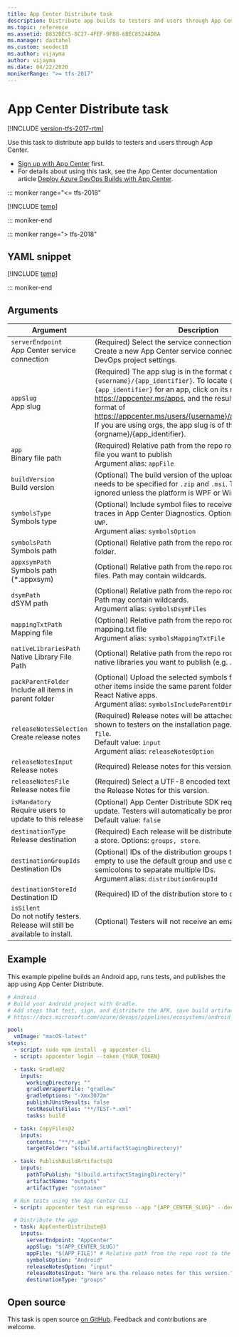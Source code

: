 ```yaml
---
title: App Center Distribute task
description: Distribute app builds to testers and users through App Center
ms.topic: reference
ms.assetid: B832BEC5-8C27-4FEF-9FB8-6BEC8524AD8A
ms.manager: dastahel
ms.custom: seodec18
ms.author: vijayma
author: vijayma
ms.date: 04/22/2020
monikerRange: ">= tfs-2017"
---
```


# App Center Distribute task

[!INCLUDE [version-tfs-2017-rtm](../../includes/version-tfs-2017-rtm.md)]

Use this task to distribute app builds to testers and users through App Center.

- [Sign up with App Center](https://appcenter.ms/signup?utm_source=DevOps&utm_medium=Azure&utm_campaign=docs) first.
- For details about using this task, see the App Center documentation article [Deploy Azure DevOps Builds with App Center](/appcenter/distribution/vsts-deploy).

::: moniker range="<= tfs-2018"

[!INCLUDE [temp](../../includes/concept-rename-note.md)]

::: moniker-end

::: moniker range="> tfs-2018"

## YAML snippet

[!INCLUDE [temp](../includes/yaml/AppCenterDistributeV3.md)]

::: moniker-end

## Arguments

| Argument                                                                          | Description                                                                                                                                                                                                                                                                                                                                                                    |
| --------------------------------------------------------------------------------- | ------------------------------------------------------------------------------------------------------------------------------------------------------------------------------------------------------------------------------------------------------------------------------------------------------------------------------------------------------------------------------ |
| `serverEndpoint`<br/>App Center service connection                                | (Required) Select the service connection for App Center. Create a new App Center service connection in Azure DevOps project settings.                                                                                                                                                                                                                                          |
| `appSlug`<br/>App slug                                                            | (Required) The app slug is in the format of `{username}/{app_identifier}`. To locate `{username}` and `{app_identifier}` for an app, click on its name from https://appcenter.ms/apps, and the resulting URL is in the format of https://appcenter.ms/users/{username}/apps/{app_identifier}. If you are using orgs, the app slug is of the format {orgname}/{app_identifier}. |
| `app`<br/>Binary file path                                                        | (Required) Relative path from the repo root to the APK or IPA file you want to publish <br/>Argument alias: `appFile`                                                                                                                                                                                                                                                          |
| `buildVersion` <br/>Build version                                                 | (Optional) The build version of the uploading binary which needs to be specified for `.zip` and `.msi`. This value will be ignored unless the platform is WPF or WinForms.                                                                                                                                                                                                     |
| `symbolsType`<br/>Symbols type                                                    | (Optional) Include symbol files to receive symbolicated stack traces in App Center Diagnostics. Options: `Android, Apple, UWP`. <br/>Argument alias: `symbolsOption`                                                                                                                                                                                                           |
| `symbolsPath`<br/>Symbols path                                                    | (Optional) Relative path from the repo root to the symbols folder.                                                                                                                                                                                                                                                                                                             |
| `appxsymPath`<br/>Symbols path (\*.appxsym)                                       | (Optional) Relative path from the repo root to PDB symbols files. Path may contain wildcards.                                                                                                                                                                                                                                                                                  |
| `dsymPath`<br/>dSYM path                                                          | (Optional) Relative path from the repo root to dSYM folder. Path may contain wildcards. <br/>Argument alias: `symbolsDsymFiles`                                                                                                                                                                                                                                                |
| `mappingTxtPath` <br/>Mapping file                                                | (Optional) Relative path from the repo root to Android's mapping.txt file <br/>Argument alias: `symbolsMappingTxtFile`                                                                                                                                                                                                                                                         |
| `nativeLibrariesPath` <br/>Native Library File Path                               | (Optional) Relative path from the repo root to the additional native libraries you want to publish (e.g. .so files)                                                                                                                                                                                                                                                            |
| `packParentFolder`<br/>Include all items in parent folder                         | (Optional) Upload the selected symbols file or folder and all other items inside the same parent folder. This is required for React Native apps. <br/>Argument alias: `symbolsIncludeParentDirectory`                                                                                                                                                                          |
| `releaseNotesSelection`<br/>Create release notes                                  | (Required) Release notes will be attached to the release and shown to testers on the installation page. Options: `input, file`. <br/>Default value: `input` <br/>Argument alias: `releaseNotesOption`                                                                                                                                                                          |
| `releaseNotesInput`<br/>Release notes                                             | (Required) Release notes for this version.                                                                                                                                                                                                                                                                                                                                     |
| `releaseNotesFile`<br/>Release notes file                                         | (Required) Select a UTF-8 encoded text file which contains the Release Notes for this version.                                                                                                                                                                                                                                                                                 |
| `isMandatory`<br/>Require users to update to this release                         | (Optional) App Center Distribute SDK required to mandate update. Testers will automatically be prompted to update. <br/>Default value: `false`                                                                                                                                                                                                                                 |
| `destinationType`<br/>Release destination                                         | (Required) Each release will be distributed to either groups or a store. Options: `groups, store`.                                                                                                                                                                                                                                                                             |
| `destinationGroupIds`<br/>Destination IDs                                         | (Optional) IDs of the distribution groups to release to. Leave it empty to use the default group and use commas or semicolons to separate multiple IDs. <br/>Argument alias: `distributionGroupId`                                                                                                                                                                             |
| `destinationStoreId`<br/>Destination ID                                           | (Required) ID of the distribution store to deploy to.                                                                                                                                                                                                                                                                                                                          |
| `isSilent`<br/>Do not notify testers. Release will still be available to install. | (Optional) Testers will not receive an email for new releases.                                                                                                                                                                                                                                                                                                                 |

## Example

This example pipeline builds an Android app, runs tests, and publishes the app using App Center Distribute.

```yaml
# Android
# Build your Android project with Gradle.
# Add steps that test, sign, and distribute the APK, save build artifacts, and more:
# https://docs.microsoft.com/azure/devops/pipelines/ecosystems/android

pool:
  vmImage: "macOS-latest"
steps:
  - script: sudo npm install -g appcenter-cli
  - script: appcenter login --token {YOUR_TOKEN}

  - task: Gradle@2
    inputs:
      workingDirectory: ""
      gradleWrapperFile: "gradlew"
      gradleOptions: "-Xmx3072m"
      publishJUnitResults: false
      testResultsFiles: "**/TEST-*.xml"
      tasks: build

  - task: CopyFiles@2
    inputs:
      contents: "**/*.apk"
      targetFolder: "$(build.artifactStagingDirectory)"

  - task: PublishBuildArtifacts@1
    inputs:
      pathToPublish: "$(build.artifactStagingDirectory)"
      artifactName: "outputs"
      artifactType: "container"

  # Run tests using the App Center CLI
  - script: appcenter test run espresso --app "{APP_CENTER_SLUG}" --devices "{DEVICE}" --app-path {APP_FILE} --test-series "master" --locale "en_US" --build-dir {PAT_ESPRESSO} --debug

  # Distribute the app
  - task: AppCenterDistribute@3
    inputs:
      serverEndpoint: "AppCenter"
      appSlug: "$(APP_CENTER_SLUG)"
      appFile: "$(APP_FILE)" # Relative path from the repo root to the APK or IPA file you want to publish
      symbolsOption: "Android"
      releaseNotesOption: "input"
      releaseNotesInput: "Here are the release notes for this version."
      destinationType: "groups"
```

## Open source

This task is open source [on GitHub](https://github.com/Microsoft/azure-pipelines-tasks). Feedback and contributions are welcome.
